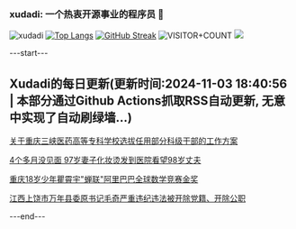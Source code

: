### xudadi: 一个热衷开源事业的程序员 👋

![xudadi](https://github-readme-stats-git-masterorgs-github-readme-stats-team.vercel.app/api?username=xudadi)
[![Top Langs](https://github-readme-stats.vercel.app/api/top-langs/?username=xudadi)](https://github.com/anuraghazra/github-readme-stats)
[![GitHub Streak](https://streak-stats.demolab.com?user=xudadi&locale=zh_Hans)](https://git.io/streak-stats)
![VISITOR+COUNT](https://komarev.com/ghpvc/?username=xudadi&label=VISITOR+COUNT)
![](https://raw.githubusercontent.com/xudadi/xudadi/main/assets/github-contribution-grid-snake.svg)


---start---

## Xudadi的每日更新(更新时间:2024-11-03 18:40:56 | 本部分通过Github Actions抓取RSS自动更新, 无意中实现了自动刷绿墙...)

[关于重庆三峡医药高等专科学校选拔任用部分科级干部的工作方案](https://www.gongkaoleida.com/article/2179815)

[4个多月没见面 97岁妻子化妆烫发到医院看望98岁丈夫](https://m.163.com/news/article/JG2T88F70001899O.html)

[重庆18岁少年瞿霄宇"蝉联"阿里巴巴全球数学竞赛金奖](https://m.163.com/news/article/JG2PI8JT053469M5.html)

[江西上饶市万年县委原书记毛奇严重违纪违法被开除党籍、开除公职](https://m.163.com/news/article/JG2QVDG6000189PS.html)

---end---
